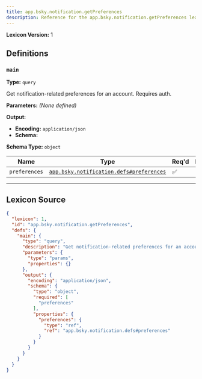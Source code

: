 ```yaml
---
title: app.bsky.notification.getPreferences
description: Reference for the app.bsky.notification.getPreferences lexicon
---
```

**Lexicon Version:** 1

## Definitions

<a name="main"></a>
### `main`

**Type:** `query`

Get notification-related preferences for an account. Requires auth.

**Parameters:** _(None defined)_

**Output:**

- **Encoding:** `application/json`
- **Schema:**

**Schema Type:** `object`

| Name | Type | Req'd  | Description | Constraints |
|------|------|----------|-------------|-------------|
| `preferences` | [`app.bsky.notification.defs#preferences`](/lexicons/app/bsky/notification/app-bsky-notification-defs#preferences) | ✅  |  |  |

---

## Lexicon Source
```json
{
  "lexicon": 1,
  "id": "app.bsky.notification.getPreferences",
  "defs": {
    "main": {
      "type": "query",
      "description": "Get notification-related preferences for an account. Requires auth.",
      "parameters": {
        "type": "params",
        "properties": {}
      },
      "output": {
        "encoding": "application/json",
        "schema": {
          "type": "object",
          "required": [
            "preferences"
          ],
          "properties": {
            "preferences": {
              "type": "ref",
              "ref": "app.bsky.notification.defs#preferences"
            }
          }
        }
      }
    }
  }
}
```
